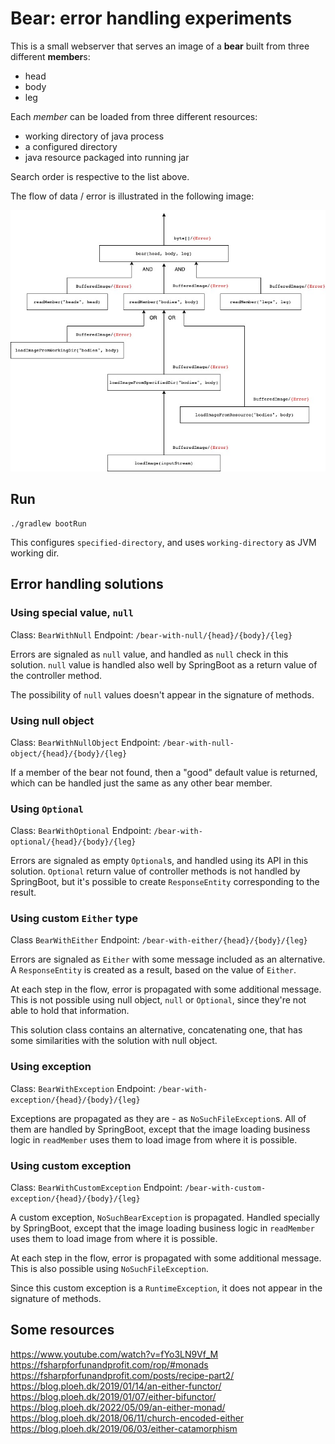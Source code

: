 # Bear: error handling experiments

This is a small webserver that serves an image of a **bear** built from three different **member**s:
* head
* body
* leg

Each *member* can be loaded from three different resources:
* working directory of java process
* a configured directory
* java resource packaged into running jar

Search order is respective to the list above.

The flow of data / error is illustrated in the following image:

![Data / Error Flow](DataErrorFlow.jpg)

## Run

```shell
./gradlew bootRun
```
This configures `specified-directory`, and uses `working-directory` as JVM working dir.

## Error handling solutions

### Using special value, `null`

Class: `BearWithNull`
Endpoint: `/bear-with-null/{head}/{body}/{leg}`

Errors are signaled as `null` value, and handled as `null` check in this solution.
`null` value is handled also well by SpringBoot as a return value of the controller method.

The possibility of `null` values doesn't appear in the signature of methods.

### Using null object

Class: `BearWithNullObject`
Endpoint: `/bear-with-null-object/{head}/{body}/{leg}`

If a member of the bear not found, then a "good" default value is returned, which can be handled just the same as any other bear member.

### Using `Optional`

Class: `BearWithOptional`
Endpoint: `/bear-with-optional/{head}/{body}/{leg}`

Errors are signaled as empty `Optional`s, and handled using its API in this solution.
`Optional` return value of controller methods is not handled by SpringBoot,
but it's possible to create `ResponseEntity` corresponding to the result.

### Using custom `Either` type

Class `BearWithEither`
Endpoint: `/bear-with-either/{head}/{body}/{leg}`

Errors are signaled as `Either` with some message included as an alternative.
A `ResponseEntity` is created as a result, based on the value of `Either`.

At each step in the flow, error is propagated with some additional message.
This is not possible using null object, `null` or `Optional`, since they're not able to hold that information.

This solution class contains an alternative, concatenating one, that has some similarities with the solution with null object.

### Using exception

Class: `BearWithException`
Endpoint: `/bear-with-exception/{head}/{body}/{leg}`

Exceptions are propagated as they are - as `NoSuchFileException`s.
All of them are handled by SpringBoot,
except that the image loading business logic in `readMember` uses them to load image from where it is possible.

### Using custom exception

Class: `BearWithCustomException`
Endpoint: `/bear-with-custom-exception/{head}/{body}/{leg}`

A custom exception, `NoSuchBearException` is propagated.
Handled specially by SpringBoot,
except that the image loading business logic in `readMember` uses them to load image from where it is possible.

At each step in the flow, error is propagated with some additional message.
This is also possible using `NoSuchFileException`.

Since this custom exception is a `RuntimeException`, it does not appear in the signature of methods.

## Some resources

https://www.youtube.com/watch?v=fYo3LN9Vf_M
https://fsharpforfunandprofit.com/rop/#monads
https://fsharpforfunandprofit.com/posts/recipe-part2/
https://blog.ploeh.dk/2019/01/14/an-either-functor/
https://blog.ploeh.dk/2019/01/07/either-bifunctor/
https://blog.ploeh.dk/2022/05/09/an-either-monad/
https://blog.ploeh.dk/2018/06/11/church-encoded-either
https://blog.ploeh.dk/2019/06/03/either-catamorphism
